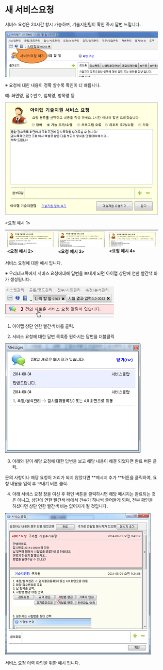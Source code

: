 # 새 서비스요청

서비스 요청은 24시간 항시 가능하며, 기술지원팀이 확인 즉시 답변 드립니다.

![](/assets/009옵션/019이미지_005.png)

  


※ 요청에 대한 내용이 정확 할수록 확인이 더 빠릅니다. 

예: 화면명, 접수번호, 업체명, 항목명 등

![](/assets/009옵션/020이미지_004.png)

&lt;요청 예시 1&gt;

  


| ![](/assets/009옵션/021서비스요청예시1.png)&lt;요청 예시 2&gt; | ![](/assets/009옵션/022서비스요청예시2.png)&lt;요청 예시 3&gt; | ![](/assets/009옵션/022서비스요청예시3.png)&lt;요청 예시 4&gt; |
| :--- | :--- | :--- |


서비스 요청에 대한 예시 입니다.

※ 우리테크쪽에서 서비스 요청에대해 답변을 보내게 되면 아이랩 상단에 연한 빨간색 바가 생성됩니다.

![](/assets/009옵션/023답변_클릭.png)

1. 아이랩 상단 연한 빨간색 바를 클릭.

2. 서비스 요청에 대한 답변 목록중 원하시는 답변을 더블클릭

![](/assets/009옵션/024답변_선택.png)



3. 아래와 같이 해당 요청에 대한 답변을 보고 해당 내용이 해결 되었다면 완료 버튼 클릭.

문의 사항이나 해당 요청이 처리가 되지 않았다면 **메시지 추가 **버튼을 클릭하여, 요청 내용을 입력 후 보내기 버튼 클릭.

  


4. 아래 서비스 요청 창을 여신 후 확인 버튼을 클릭하시면 해당 메시지는 완료되는 것은 아니고, 상단에 연한 빨간색 바에서 건수가 하나씩 줄어들게 되며, 전부 확인을 하셨다면 상단 연한 빨간색 바는 없어지게 될 것입니다.

  


![](/assets/009옵션/025답변_확인.png)



서비스 요청 이력 확인을 위한 예시 입니다.



